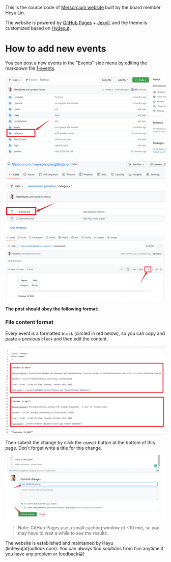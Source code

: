 This is the source code of [Mersorcium website](https://mersorcium.github.io/) built by the board member Heyu Lin.

The website is powered by [GitHub Pages](https://pages.github.com/) + [Jekyll](https://jekyllrb.com/), and the theme is customized based on [Hydeout](https://github.com/fongandrew/hydeout).

# How to add new events

You can post a new events in the "Events" side menu by editing the markdown file [1-events](category/1-events.md).

![category_location](how-to-post/posts_category.jpg)

![events_location](how-to-post/posts_events.jpg)

![edit](how-to-post/edit_events.jpg)

**The post should obey the following format:**

### File content format

Every event is a formatted `block` (circled in red below), so you can copy and paste a previous `block` and then edit the content.

![example-block](how-to-post/write_content.jpg)

Then submit the change by click the `commit` button at the bottom of this page. Don't forget write a title for this change.

![commit](how-to-post/commit.jpg)

> Note: GitHub Pages use a small caching window of ~10 min, so you may have to wait a while to see the results.

The website is established and maintained by Heyu (linheyu[at]outlook.com). You can always find solutions from him anytime if you have any problem or feedback:grinning:!

